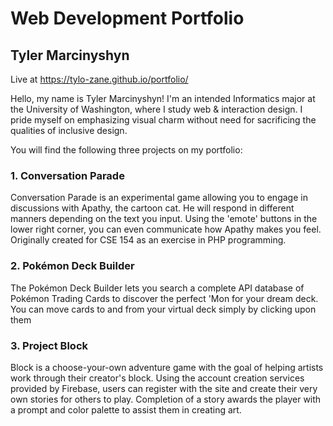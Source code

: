 # Web Development Portfolio
## Tyler Marcinyshyn

Live at https://tylo-zane.github.io/portfolio/

Hello, my name is Tyler Marcinyshyn! I'm an intended Informatics major at the University of Washington, where I study web & interaction design. I pride myself on emphasizing visual charm without need for sacrificing the qualities of inclusive design.

You will find the following three projects on my portfolio:

### 1. Conversation Parade
Conversation Parade is an experimental game allowing you to engage in discussions with Apathy, the cartoon cat. He will respond in different manners depending on the text you input. Using the 'emote' buttons in the lower right corner, you can even communicate how Apathy makes you feel. Originally created for CSE 154 as an exercise in PHP programming. 

### 2. Pokémon Deck Builder
The Pokémon Deck Builder lets you search a complete API database of Pokémon Trading Cards to discover the perfect 'Mon for your dream deck. You can move cards to and from your virtual deck simply by clicking upon them

### 3. Project Block
Block is a choose-your-own adventure game with the goal of helping artists work through their creator's block. Using the account creation services provided by Firebase, users can register with the site and create their very own stories for others to play. Completion of a story awards the player with a prompt and color palette to assist them in creating art.
